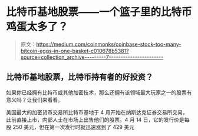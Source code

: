 # 比特币基地股票——一个篮子里的比特币鸡蛋太多了？

> 原文：<https://medium.com/coinmonks/coinbase-stock-too-many-bitcoin-eggs-in-one-basket-c010678b5381?source=collection_archive---------7----------------------->

## 比特币基地股票，比特币持有者的好投资？

如果你已经拥有比特币或其他加密技术，那么还拥有该领域最大玩家之一的股票有意义吗？让我们来看看。

美国最大的加密货币交易所比特币基地于 4 月开始在纳斯达克证券交易所交易，此前直接上市，内部人士在市场上出售他们的股票。4 月 14 日，它的发行价是每股 250 美元，但在第一次发行时就迅速涨到了 429 美元